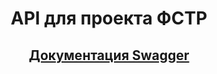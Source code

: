 <h1 align="center">API для проекта ФСТР</h1>
<h2 align="center"><a href="http://propane-facet-342315.ue.r.appspot.com/index.html#/" >Документация Swagger</a></h2>



